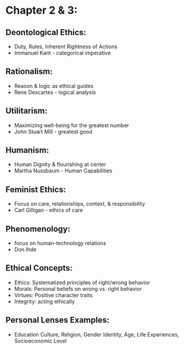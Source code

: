 # Chapter 2 & 3:

## Deontological Ethics:
- Duty, Rules, Inherent Rightness of Actions
- Immanuel Kant - categorical imperative

## Rationalism:
- Reason & logic as ethical guides
- Rene Descartes - logical analysis

## Utilitarism:
- Maximizing well-being for the greatest number
- John Stuart Mill - greatest good

## Humanism:
- Human Dignity & flourishing at center
- Martha Nussbaum - Human Capabilities

## Feminist Ethics: 
- Focus on care, relationships, context, & responsibility
- Carl Gilligan - ethics of care

## Phenomenology:
- focus on human-technology relations
- Don Ihde

## Ethical Concepts: 
- Ethics: Systematized principles of right/wrong behavior
- Morals: Personal beliefs on wrong vs. right behavior
- Virtues: Positive character traits 
- Integrity: acting ethically

## Personal Lenses Examples: 
- Education Culture, Religion, Gender Identity, Age, Life Experiences, Socioeconomic Level
